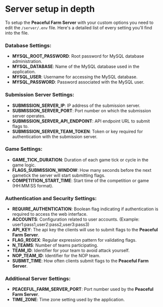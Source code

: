 # Server setup in depth
To setup the **Peaceful Farm Server** with your custom options you need to edit the `/server/.env` file. Here's a detailed list of every setting you'll find into the file.


### Database Settings:
- **MYSQL_ROOT_PASSWORD**: Root password for MySQL database administration.
- **MYSQL_DATABASE**: Name of the MySQL database used in the application.
- **MYSQL_USER**: Username for accessing the MySQL database.
- **MYSQL_PASSWORD**: Password associated with the MySQL user.

### Submission Server Settings:
- **SUBMISSION_SERVER_IP**: IP address of the submission server.
- **SUBMISSION_SERVER_PORT**: Port number on which the submission server operates.
- **SUBMISSION_SERVER_API_ENDPOINT**: API endpoint URL to submit flags to.
- **SUBMISSION_SERVER_TEAM_TOKEN**: Token or key required for authentication with the submission server.

### Game Settings:
- **GAME_TICK_DURATION**: Duration of each game tick or cycle in the game logic.
- **FLAGS_SUBMISSION_WINDOW**: How many seconds before the next gametick the server will start submitting flags.
- **COMPETITION_START_TIME**: Start time of the competition or game (HH:MM:SS format).

### Authentication and Security Settings:
- **REQUIRE_AUTHENTICATION**: Boolean flag indicating if authentication is required to access the web interface.
- **ACCOUNTS**: Configuration related to user accounts. (Example: user1:pass1,user2:pass2,user3:pass3)
- **API_KEY**: The api key the clients will use to submit flags to the **Peaceful Farm Server**.
- **FLAG_REGEX**: Regular expression pattern for validating flags.
- **N_TEAMS**: Number of teams participating.
- **TEAM_ID**: Identifier for your team to avoid attack yourself.
- **NOP_TEAM_ID**: Identifier for the NOP team.
- **SUBMIT_TIME**: How often clients submit flags to the **Peaceful Farm Server**.

### Additional Server Settings:
- **PEACEFUL_FARM_SERVER_PORT**: Port number used by the **Peaceful Farm Server**.
- **TIME_ZONE**: Time zone setting used by the application.

